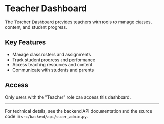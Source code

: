# Teacher Dashboard

The Teacher Dashboard provides teachers with tools to manage classes, content, and student progress.

## Key Features

- Manage class rosters and assignments
- Track student progress and performance
- Access teaching resources and content
- Communicate with students and parents

## Access

Only users with the "Teacher" role can access this dashboard.

---

For technical details, see the backend API documentation and the source code in `src/backend/api/super_admin.py`.

